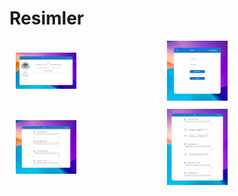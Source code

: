 # Resimler
<div style="display: flex; flex-wrap: wrap; justify-content: center; align-items: center;">
    <div style="width: 48%; margin-bottom: 10px; justify-content: center; align-items: center;">
        <img src="public/ProjectPictures/screenshot2.png" alt="Resim 1" style="width: 40%; height: auto;">
    </div>
    <div style="width: 48%; margin-bottom: 10px; justify-content: center; align-items: center;">
        <img src="public/ProjectPictures/screenshot1.png" alt="Resim 2" style="width: 40%; height: auto;">
    </div>
    <div style="width: 48%; margin-bottom: 10px;">
        <img src="public/ProjectPictures/screenshot3.png" alt="Resim 3" style="width: 40%; height: auto;">
    </div>
    <div style="width: 48%; margin-bottom: 10px;">
        <img src="public/ProjectPictures/screenshot4.png" alt="Resim 4" style="width: 40%; height: auto;">
    </div>
</div>

